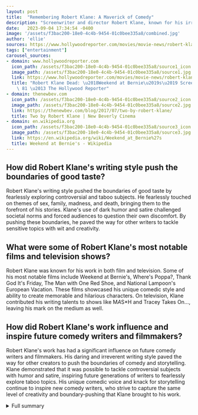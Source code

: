 ```yaml
---
layout: post
title:  "Remembering Robert Klane: A Maverick of Comedy"
description: "Screenwriter and director Robert Klane, known for his irreverent and daring writing style, has passed away at the age of 81. Klane's comedic legacy will be remembered for generations to come."
date:   2023-09-04 17:34:54 -0400
image: '/assets/f3bac200-18e0-4c4b-9454-01c0bee335a8/combined.jpg'
author: 'ellie'
sources: https://www.hollywoodreporter.com/movies/movie-news/robert-klane-dead-weekend-at-bernies-1235581684/ https://en.wikipedia.org/wiki/Robert_Klane https://en.wikipedia.org/wiki/Robert_Klane https://thenewbev.com/blog/2017/07/two-by-robert-klane/ https://en.wikipedia.org/wiki/Weekend_at_Bernie%27s https://www.amazon.com/Wheres-Poppa-Robert-Klane/dp/039445166X
tags: ["entertainment"]
carousel_sources:
- domain: www.hollywoodreporter.com
  icon_path: /assets/f3bac200-18e0-4c4b-9454-01c0bee335a8/source1_icon.jpg
  image_path: /assets/f3bac200-18e0-4c4b-9454-01c0bee335a8/source1.jpg
  link: https://www.hollywoodreporter.com/movies/movie-news/robert-klane-dead-weekend-at-bernies-1235581684/
  title: "Robert Klane Dead: \u2018Weekend at Bernie\u2019s\u2019 Screenwriter Was\
    \ 81 \u2013 The Hollywood Reporter"
- domain: thenewbev.com
  icon_path: /assets/f3bac200-18e0-4c4b-9454-01c0bee335a8/source2_icon.jpg
  image_path: /assets/f3bac200-18e0-4c4b-9454-01c0bee335a8/source2.jpg
  link: https://thenewbev.com/blog/2017/07/two-by-robert-klane/
  title: Two by Robert Klane | New Beverly Cinema
- domain: en.wikipedia.org
  icon_path: /assets/f3bac200-18e0-4c4b-9454-01c0bee335a8/source3_icon.jpg
  image_path: /assets/f3bac200-18e0-4c4b-9454-01c0bee335a8/source3.jpg
  link: https://en.wikipedia.org/wiki/Weekend_at_Bernie%27s
  title: Weekend at Bernie's - Wikipedia
---
```


## How did Robert Klane's writing style push the boundaries of good taste?
Robert Klane's writing style pushed the boundaries of good taste by fearlessly exploring controversial and taboo subjects. He fearlessly touched on themes of sex, family, madness, and death, bringing them to the forefront of his stories. Klane's use of dark humor and satire challenged societal norms and forced audiences to question their own discomfort. By pushing these boundaries, he paved the way for other writers to tackle sensitive topics with wit and creativity.

## What were some of Robert Klane's most notable films and television shows?
Robert Klane was known for his work in both film and television. Some of his most notable films include Weekend at Bernie's, Where's Poppa?, Thank God It's Friday, The Man with One Red Shoe, and National Lampoon's European Vacation. These films showcased his unique comedic style and ability to create memorable and hilarious characters. On television, Klane contributed his writing talents to shows like M*A*S*H and Tracey Takes On..., leaving his mark on the medium as well.

## How did Robert Klane's work influence and inspire future comedy writers and filmmakers?
Robert Klane's work has had a significant influence on future comedy writers and filmmakers. His daring and irreverent writing style paved the way for other creators to push the boundaries of comedy and storytelling. Klane demonstrated that it was possible to tackle controversial subjects with humor and satire, inspiring future generations of writers to fearlessly explore taboo topics. His unique comedic voice and knack for storytelling continue to inspire new comedy writers, who strive to capture the same level of creativity and boundary-pushing that Klane brought to his work.

<details>
  <summary>Full summary</summary>
Robert Klane, the screenwriter and director of comedy classics such as Weekend at Bernie's and Thank God It's Friday, has passed away at the age of 81.<br><br>Klane was known for his irreverent and daring writing style that pushed the boundaries of good taste. He explored themes of sex, family, madness, and death in his work, earning him critical acclaim and a devoted fan base.<br><br>Born on October 17, 1941, in Port Jefferson, Long Island, Klane began his career as a copywriter and eventually became a full-time writer. His wit and creativity led him to write his first novel, The Horse is Dead, which was published in 1967.<br><br>But it was in the world of film and television that Klane truly made his mark. He wrote screenplays for movies like Weekend at Bernie's, Where's Poppa?, and Thank God It's Friday, showcasing his unique comedic style and knack for storytelling.<br><br>In fact, he not only wrote for the silver screen but also directed the disco-era favorite Thank God It's Friday. Klane's directorial efforts were not limited to that film, as he also helmed the sequel to Weekend at Bernie's.<br><br>Throughout his career, Klane continued to push the boundaries of comedy and storytelling. He wrote and directed films like The Man with One Red Shoe, National Lampoon's European Vacation, and the TV movie The Odd Couple: Together Again.<br><br>Klane's work extended to the small screen as well. He contributed his writing talents to television shows like M*A*S*H and Tracey Takes On..., leaving his comedic mark on the medium.<br><br>Despite his success and critical acclaim, Klane remained humble and grounded. He once said, 'I don't take my work too seriously. I try to have fun with it and make others laugh.'<br><br>Robert Klane leaves behind a distinguished body of work that continues to entertain and inspire. His legacy as a maverick of comedy will be remembered for generations to come. Our thoughts and condolences go out to his third wife, J.C. Scott, and his children and grandchildren.<br><br>Rest in peace, Robert Klane.
</details>
